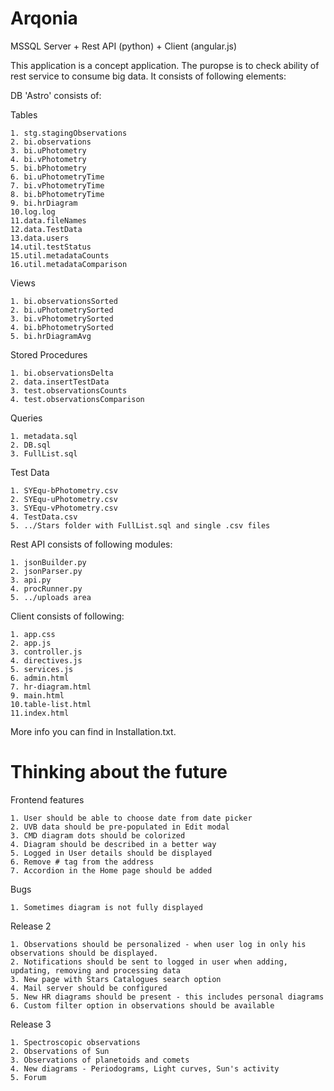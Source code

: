 # Arqonia
MSSQL Server + Rest API (python) + Client (angular.js)

This application is a concept application. The puropse is to check ability of rest service to consume big data.
It consists of following elements:

DB 'Astro' consists of:

Tables

    1. stg.stagingObservations 
    2. bi.observations 
    3. bi.uPhotometry 
    4. bi.vPhotometry 
    5. bi.bPhotometry 
    6. bi.uPhotometryTime 
    7. bi.vPhotometryTime 
    8. bi.bPhotometryTime 
    9. bi.hrDiagram
    10.log.log 
    11.data.fileNames
    12.data.TestData
    13.data.users
    14.util.testStatus
    15.util.metadataCounts
    16.util.metadataComparison
    

Views

    1. bi.observationsSorted
    2. bi.uPhotometrySorted
    3. bi.vPhotometrySorted
    4. bi.bPhotometrySorted
    5. bi.hrDiagramAvg

Stored Procedures

    1. bi.observationsDelta
    2. data.insertTestData
    3. test.observationsCounts
    4. test.observationsComparison
    
    
Queries

    1. metadata.sql
    2. DB.sql
    3. FullList.sql
    

Test Data

    1. SYEqu-bPhotometry.csv
    2. SYEqu-uPhotometry.csv
    3. SYEqu-vPhotometry.csv
    4. TestData.csv
    5. ../Stars folder with FullList.sql and single .csv files
       


Rest API consists of following modules:

    1. jsonBuilder.py
    2. jsonParser.py
    3. api.py
    4. procRunner.py
    5. ../uploads area


Client consists of following:

    1. app.css
    2. app.js
    3. controller.js
    4. directives.js
    5. services.js
    6. admin.html
    7. hr-diagram.html
    9. main.html
    10.table-list.html
    11.index.html


  
More info you can find in Installation.txt.

# Thinking about the future

Frontend features

    1. User should be able to choose date from date picker
    2. UVB data should be pre-populated in Edit modal
    3. CMD diagram dots should be colorized
    4. Diagram should be described in a better way
    5. Logged in User details should be displayed
    6. Remove # tag from the address
    7. Accordion in the Home page should be added

Bugs

    1. Sometimes diagram is not fully displayed

    
Release 2

    1. Observations should be personalized - when user log in only his observations should be displayed.
    2. Notifications should be sent to logged in user when adding, updating, removing and processing data
    3. New page with Stars Catalogues search option 
    4. Mail server should be configured
    5. New HR diagrams should be present - this includes personal diagrams
    6. Custom filter option in observations should be available

Release 3

    1. Spectroscopic observations
    2. Observations of Sun
    3. Observations of planetoids and comets
    4. New diagrams - Periodograms, Light curves, Sun's activity
    5. Forum

